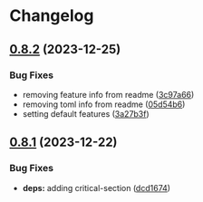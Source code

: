 # Changelog

## [0.8.2](https://github.com/xmc-rs/xmc4100/compare/v0.8.1...v0.8.2) (2023-12-25)


### Bug Fixes

* removing feature info from readme ([3c97a66](https://github.com/xmc-rs/xmc4100/commit/3c97a6698bb03a75bfb96d6f46be2d2c6dc665e0))
* removing toml info from readme ([05d54b6](https://github.com/xmc-rs/xmc4100/commit/05d54b69633b9cd3e26588c7fc6eb25017cfcab1))
* setting default features ([3a27b3f](https://github.com/xmc-rs/xmc4100/commit/3a27b3f31d8673be91b50b812b4231f29594c112))

## [0.8.1](https://github.com/xmc-rs/xmc4100/compare/v0.8.0...v0.8.1) (2023-12-22)


### Bug Fixes

* **deps:** adding critical-section ([dcd1674](https://github.com/xmc-rs/xmc4100/commit/dcd1674078f9950f2d81af08221e05874dc332fd))
